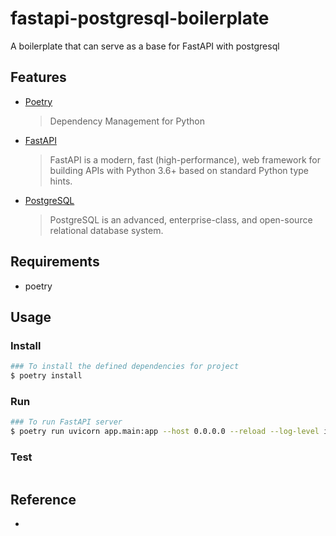 # fastapi-postgresql-boilerplate

A boilerplate that can serve as a base for FastAPI with postgresql

## Features

- [Poetry](https://python-poetry.org/docs/)
  > Dependency Management for Python
- [FastAPI](https://fastapi.tiangolo.com)
  > FastAPI is a modern, fast (high-performance), web framework for building APIs with Python 3.6+ based on standard Python type hints.
- [PostgreSQL](https://www.postgresql.org/docs)
  > PostgreSQL is an advanced, enterprise-class, and open-source relational database system.

## Requirements

- poetry

## Usage

### Install

```bash
### To install the defined dependencies for project
$ poetry install
```

### Run

```bash
### To run FastAPI server
$ poetry run uvicorn app.main:app --host 0.0.0.0 --reload --log-level info
```

### Test

```bash

```

## Reference

-
